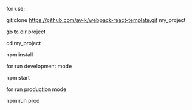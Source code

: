 for use;

git clone https://github.com/av-k/webpack-react-template.git my_project

go to dir project

cd my_project

npm install

for run development mode 

npm start


for run production mode

npm run prod
